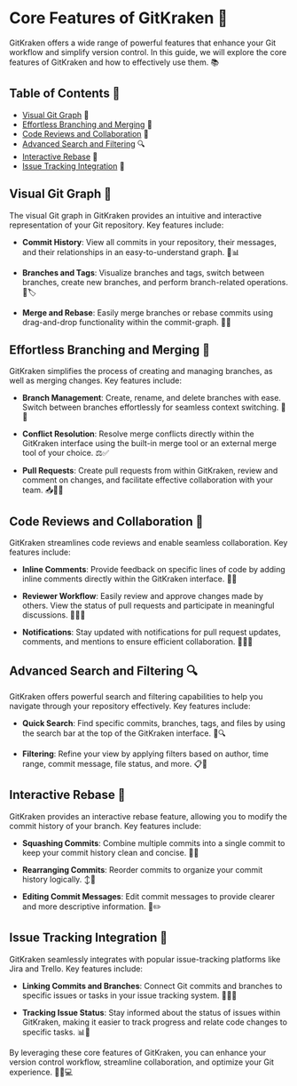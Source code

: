 # Core Features of GitKraken 🚀

GitKraken offers a wide range of powerful features that enhance your Git workflow and simplify version control. In this guide, we will explore the core features of GitKraken and how to effectively use them. 📚

## Table of Contents 📑

- [Visual Git Graph](#visual-git-graph) 🌳
- [Effortless Branching and Merging](#effortless-branching-and-merging) 🌿
- [Code Reviews and Collaboration](#code-reviews-and-collaboration) 👥
- [Advanced Search and Filtering](#advanced-search-and-filtering) 🔍
- [Interactive Rebase](#interactive-rebase) 🔄
- [Issue Tracking Integration](#issue-tracking-integration) 📎

## Visual Git Graph 🌳

The visual Git graph in GitKraken provides an intuitive and interactive representation of your Git repository. Key features include:

- **Commit History**: View all commits in your repository, their messages, and their relationships in an easy-to-understand graph. 📜📊

- **Branches and Tags**: Visualize branches and tags, switch between branches, create new branches, and perform branch-related operations. 🌿🏷️

- **Merge and Rebase**: Easily merge branches or rebase commits using drag-and-drop functionality within the commit-graph. 🔄🔀

## Effortless Branching and Merging 🌿

GitKraken simplifies the process of creating and managing branches, as well as merging changes. Key features include:

- **Branch Management**: Create, rename, and delete branches with ease. Switch between branches effortlessly for seamless context switching. 🌿🔀

- **Conflict Resolution**: Resolve merge conflicts directly within the GitKraken interface using the built-in merge tool or an external merge tool of your choice. ⚖️✅

- **Pull Requests**: Create pull requests from within GitKraken, review and comment on changes, and facilitate effective collaboration with your team. 📥💬👥

## Code Reviews and Collaboration 👥

GitKraken streamlines code reviews and enable seamless collaboration. Key features include:

- **Inline Comments**: Provide feedback on specific lines of code by adding inline comments directly within the GitKraken interface. 💬📝

- **Reviewer Workflow**: Easily review and approve changes made by others. View the status of pull requests and participate in meaningful discussions. 👀✅💬

- **Notifications**: Stay updated with notifications for pull request updates, comments, and mentions to ensure efficient collaboration. 📩🔔📢

## Advanced Search and Filtering 🔍

GitKraken offers powerful search and filtering capabilities to help you navigate through your repository effectively. Key features include:

- **Quick Search**: Find specific commits, branches, tags, and files by using the search bar at the top of the GitKraken interface. 🔎🔍

- **Filtering**: Refine your view by applying filters based on author, time range, commit message, file status, and more. 📋🔖

## Interactive Rebase 🔄

GitKraken provides an interactive rebase feature, allowing you to modify the commit history of your branch. Key features include:

- **Squashing Commits**: Combine multiple commits into a single commit to keep your commit history clean and concise. 🔀✨

- **Rearranging Commits**: Reorder commits to organize your commit history logically. ↕️🔀

- **Editing Commit Messages**: Edit commit messages to provide clearer and more descriptive information. 📝✏️

## Issue Tracking Integration 📎

GitKraken seamlessly integrates with popular issue-tracking platforms like Jira and Trello. Key features include:

- **Linking Commits and Branches**: Connect Git commits and branches to specific issues or tasks in your issue tracking system. 🔗🔀📎

- **Tracking Issue Status**: Stay informed about the status of issues within GitKraken, making it easier to track progress and relate code changes to specific tasks. 📊📎

By leveraging these core features of GitKraken, you can enhance your version control workflow, streamline collaboration, and optimize your Git experience. 🚀🔗💻
